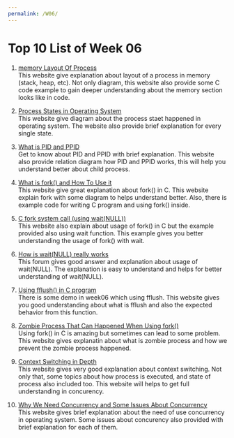 ```yaml
---
permalink: /W06/
---
```


# Top 10 List of Week 06

1. [memory Layout Of Process](https://www.includehelp.com/operating-systems/memory-layout-of-a-process.aspx)<br>
This website give explanation about layout of a process in memory (stack, heap, etc). Not only diagram, this website also provide some C code example to gain deeper understanding about the memory section looks like in code. 

2. [Process States in Operating System](https://www.guru99.com/process-management-pcb.html)<br>
This website give diagram about the process staet happened in operating system. The website also provide brief explanation for every single state.  

3. [What is PID and PPID](https://delightlylinux.wordpress.com/2012/06/25/what-is-pid-and-ppid/)<br>
Get to know about PID and PPID with brief explanation. This website also provide relation diagram how PID and PPID works, this will help you understand better about child process.

4. [What is fork() and How To Use it](https://www.section.io/engineering-education/fork-in-c-programming-language/)<br>
This website give great explanation about fork() in C. This website explain fork with some diagram to helps understand better. Also, there is example code for writing C program and using fork() inside.

5. [C fork system call (using wait(NULL))](https://linuxhint.com/c_fork_system_call/)<br>
This website also explain about usage of fork() in C but the example provided also using wait function. This example gives you better understanding the usage of fork() with wait.

6. [How is wait(NULL) really works](https://stackoverflow.com/questions/42426816/how-does-waitnull-exactly-work)<br>
This forum gives good answer and explanation about usage of wait(NULL). The explanation is easy to understand and helps for better understanding of wait(NULL).

7. [Using fflush() in C program](https://www.geeksforgeeks.org/use-fflushstdin-c/)<br>
There is some demo in week06 which using fflush. This website gives you good understanding about what is fflush and  also the expected behavior from this function.

8. [Zombie Process That Can Happened When Using fork()](https://www.geeksforgeeks.org/zombie-processes-prevention/)<br>
Using fork() in C is amazing but sometimes can lead to some problem. This website gives explanatin about what is zombie process and how we prevent the zombie process happened.

9. [Context Switching in Depth](https://medium.com/runtimeerror/context-switching-in-depth-1d6d4e51ab32)<br>
This website gives very good explanation about context switching. Not only that, some topics about how process is executed, and state of process also included too. This website will helps to  get full understanding in concurency.

10. [Why We Need Concurrency and Some Issues About Concurrency](https://www.geeksforgeeks.org/concurrency-in-operating-system/)<br>
This website gives brief explanation about the need of use concurrency in operating system. Some issues about concurency also provided with brief explanation for each of them.
